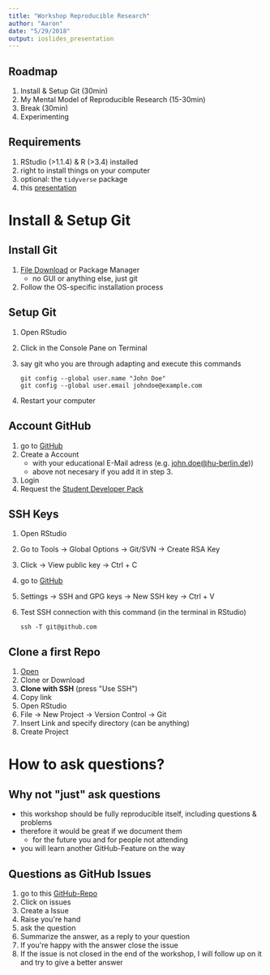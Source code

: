 ```yaml
---
title: "Workshop Reproducible Research"
author: "Aaron"
date: "5/29/2018"
output: ioslides_presentation
---
```


## Roadmap

1. Install & Setup Git (30min)
2. My Mental Model of Reproducible Research (15-30min)
3. Break (30min)
4. Experimenting

## Requirements

1. RStudio (>1.1.4) & R (>3.4) installed
2. right to install things on your computer
3. optional: the `tidyverse` package
4. this [presentation](https://raw.githubusercontent.com/aaronpeikert/workshop-reproducible-research/master/presentation_git.md)


# Install & Setup Git

## Install Git

1. [File Download](https://git-scm.com/downloads) or Package Manager
    * no GUI or anything else, just git
2. Follow the OS-specific installation process

## Setup Git

1. Open RStudio
2. Click in the Console Pane on Terminal
3. say git who you are through adapting and execute this commands

    ```
    git config --global user.name "John Doe"
    git config --global user.email johndoe@example.com
    ```

5. Restart your computer

## Account GitHub

1. go to [GitHub](https://github.com/)
2. Create a Account
   * with your educational E-Mail adress (e.g. john.doe@hu-berlin.de))
   * above not necesary if you add it in step 3.
3. Login
4. Request the [Student Developer Pack](https://education.github.com/pack)

## SSH Keys

1. Open RStudio
4. Go to Tools -> Global Options -> Git/SVN -> Create RSA Key
2. Click -> View public key -> Ctrl + C
3. go to [GitHub](https://github.com/)
4. Settings -> SSH and GPG keys -> New SSH key -> Ctrl + V
5. Test SSH connection with this command (in the terminal in RStudio)

    ```
    ssh -T git@github.com
    ```

## Clone a first Repo

1. [Open](https://github.com/aaronpeikert/workshop-reproducible-research)
2. Clone or Download
3. **Clone with SSH** (press "Use SSH")
4. Copy link
5. Open RStudio
6. File -> New Project -> Version Control -> Git
7. Insert Link and specify directory (can be anything)
8. Create Project

# How to ask questions?

## Why not "just" ask questions

* this workshop should be fully reproducible itself, including questions & problems
* therefore it would be great if we document them
  * for the future you and for people not attending
* you will learn another GitHub-Feature on the way

## Questions as GitHub Issues

1. go to this [GitHub-Repo](https://github.com/aaronpeikert/workshop-reproducible-research)
2. Click on issues
3. Create a Issue
4. Raise you're hand
5. ask the question
6. Summarize the answer, as a reply to your question
7. If you're happy with the answer close the issue
8. If the issue is not closed in the end of the workshop, I will follow up on it and try to give a better answer
